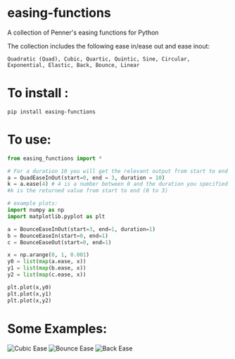# easing-functions
A collection of Penner's easing functions for Python

The collection includes the following ease in/ease out and ease inout:
```
Quadratic (Quad), Cubic, Quartic, Quintic, Sine, Circular, Exponential, Elastic, Back, Bounce, Linear
```

# To install :
```shell
pip install easing-functions
```

# To use:
```python
from easing_functions import *

# For a duration 10 you will get the relevant output from start to end
a = QuadEaseInOut(start=0, end = 3, duration = 10)
k = a.ease(4) # 4 is a number between 0 and the duration you specified
#k is the returned value from start to end (0 to 3)

# example plots:
import numpy as np
import matplotlib.pyplot as plt

a = BounceEaseInOut(start=3, end=1, duration=1)
b = BounceEaseIn(start=0, end=1)
c = BounceEaseOut(start=0, end=1)

x = np.arange(0, 1, 0.001)
y0 = list(map(a.ease, x))
y1 = list(map(b.ease, x))
y2 = list(map(c.ease, x))

plt.plot(x,y0)
plt.plot(x,y1)
plt.plot(x,y2)
```

# Some Examples:
![Cubic Ease](/docs/cubic.png?raw=true)
![Bounce Ease](/docs/bounce.png?raw=true)
![Back Ease](/docs/back.png?raw=true)
